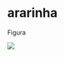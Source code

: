 # ararinha

Figura

![](C:\Users\ricar\OneDrive\Documentos\Ricardo\Ararinha\_0ac7bb02-d409-450d-8204-e8a28e0099ea.jpg)